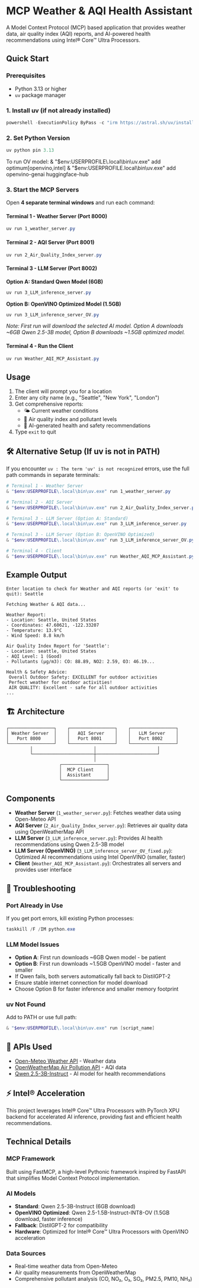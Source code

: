 # MCP Weather & AQI Health Assistant

A Model Context Protocol (MCP) based application that provides weather data, air quality index (AQI) reports, and AI-powered health recommendations using Intel® Core™ Ultra Processors.

## Quick Start

### Prerequisites
- Python 3.13 or higher
- `uv` package manager


### 1. Install uv (if not already installed)
```powershell
powershell -ExecutionPolicy ByPass -c "irm https://astral.sh/uv/install.ps1 | iex"
```

### 2. Set Python Version
```powershell
uv python pin 3.13
```
To run OV model: 
& "$env:USERPROFILE\.local\bin\uv.exe" add optimum[openvino,intel]
& "$env:USERPROFILE\.local\bin\uv.exe" add openvino-genai huggingface-hub

### 3. Start the MCP Servers

Open **4 separate terminal windows** and run each command:

#### Terminal 1 - Weather Server (Port 8000)
```powershell
uv run 1_weather_server.py
```

#### Terminal 2 - AQI Server (Port 8001)
```powershell
uv run 2_Air_Quality_Index_server.py
```

#### Terminal 3 - LLM Server (Port 8002)

**Option A: Standard Qwen Model (6GB)**
```powershell
uv run 3_LLM_inference_server.py
```

**Option B: OpenVINO Optimized Model (1.5GB)**  
```powershell
uv run 3_LLM_inference_server_OV.py
```

*Note: First run will download the selected AI model. Option A downloads ~6GB Qwen 2.5-3B model, Option B downloads ~1.5GB optimized model.*

#### Terminal 4 - Run the Client
```powershell
uv run Weather_AQI_MCP_Assistant.py
```

##  Usage

1. The client will prompt you for a location
2. Enter any city name (e.g., "Seattle", "New York", "London")
3. Get comprehensive reports:
   - 🌤️ Current weather conditions
   - 🌿 Air quality index and pollutant levels
   - 🏥 AI-generated health and safety recommendations
4. Type `exit` to quit

## 🛠️ Alternative Setup (If uv is not in PATH)

If you encounter `uv : The term 'uv' is not recognized` errors, use the full path commands in separate terminals:

```powershell
# Terminal 1 - Weather Server
& "$env:USERPROFILE\.local\bin\uv.exe" run 1_weather_server.py

# Terminal 2 - AQI Server  
& "$env:USERPROFILE\.local\bin\uv.exe" run 2_Air_Quality_Index_server.py

# Terminal 3 - LLM Server (Option A: Standard)
& "$env:USERPROFILE\.local\bin\uv.exe" run 3_LLM_inference_server.py

# Terminal 3 - LLM Server (Option B: OpenVINO Optimized)
& "$env:USERPROFILE\.local\bin\uv.exe" run 3_LLM_inference_server_OV.py

# Terminal 4 - Client
& "$env:USERPROFILE\.local\bin\uv.exe" run Weather_AQI_MCP_Assistant.py
```

## Example Output

```
Enter location to check for Weather and AQI reports (or 'exit' to quit): Seattle

Fetching Weather & AQI data...

Weather Report:
- Location: Seattle, United States
- Coordinates: 47.60621, -122.33207
- Temperature: 13.9°C
- Wind Speed: 8.8 km/h

Air Quality Index Report for 'Seattle':
- Location: seattle, United States
- AQI Level: 1 (Good)
- Pollutants (μg/m3): CO: 88.89, NO2: 2.59, O3: 46.19...

Health & Safety Advice:
 Overall Outdoor Safety: EXCELLENT for outdoor activities
 Perfect weather for outdoor activities!
 AIR QUALITY: Excellent - safe for all outdoor activities
...
```

## 🏗️ Architecture

```
┌─────────────────┐    ┌─────────────────┐    ┌─────────────────┐
│ Weather Server  │    │   AQI Server    │    │   LLM Server    │
│   Port 8000     │    │   Port 8001     │    │   Port 8002     │
└─────────────────┘    └─────────────────┘    └─────────────────┘
         │                       │                       │
         └───────────────────────┼───────────────────────┘
                                 │
                    ┌─────────────────┐
                    │  MCP Client     │
                    │  Assistant      │
                    └─────────────────┘
```

##  Components

- **Weather Server** (`1_weather_server.py`): Fetches weather data using Open-Meteo API
- **AQI Server** (`2_Air_Quality_Index_server.py`): Retrieves air quality data using OpenWeatherMap API  
- **LLM Server** (`3_LLM_inference_server.py`): Provides AI health recommendations using Qwen 2.5-3B model
- **LLM Server (OpenVINO)** (`3_LLM_inference_server_OV_fixed.py`): Optimized AI recommendations using Intel OpenVINO (smaller, faster)
- **Client** (`Weather_AQI_MCP_Assistant.py`): Orchestrates all servers and provides user interface

## 🔧 Troubleshooting

### Port Already in Use
If you get port errors, kill existing Python processes:
```powershell
taskkill /F /IM python.exe
```

### LLM Model Issues
- **Option A**: First run downloads ~6GB Qwen model - be patient
- **Option B**: First run downloads ~1.5GB OpenVINO model - faster and smaller
- If Qwen fails, both servers automatically fall back to DistilGPT-2
- Ensure stable internet connection for model download
- Choose Option B for faster inference and smaller memory footprint

### uv Not Found
Add to PATH or use full path:
```powershell
& "$env:USERPROFILE\.local\bin\uv.exe" run [script_name]
```

## 🔗 APIs Used

- [Open-Meteo Weather API](https://open-meteo.com/) - Weather data
- [OpenWeatherMap Air Pollution API](https://openweathermap.org/api/air-pollution) - AQI data
- [Qwen 2.5-3B-Instruct](https://huggingface.co/Qwen/Qwen2.5-3B-Instruct) - AI model for health recommendations

## ⚡ Intel® Acceleration

This project leverages Intel® Core™ Ultra Processors with PyTorch XPU backend for accelerated AI inference, providing fast and efficient health recommendations.

## Technical Details

### MCP Framework
Built using FastMCP, a high-level Pythonic framework inspired by FastAPI that simplifies Model Context Protocol implementation.

### AI Models
- **Standard**: Qwen 2.5-3B-Instruct (6GB download)
- **OpenVINO Optimized**: Qwen 2.5-1.5B-Instruct-INT8-OV (1.5GB download, faster inference)
- **Fallback**: DistilGPT-2 for compatibility
- **Hardware**: Optimized for Intel® Core™ Ultra Processors with OpenVINO acceleration

### Data Sources
- Real-time weather data from Open-Meteo
- Air quality measurements from OpenWeatherMap
- Comprehensive pollutant analysis (CO, NO₂, O₃, SO₂, PM2.5, PM10, NH₃)
